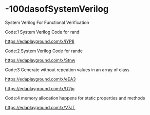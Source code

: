 # -100dasofSystemVerilog
System Verilog For Functional Verification

Code:1 System Verilog Code for rand 

https://edaplayground.com/x/iYP8

Code:2 System Verilog Code for randc

https://edaplayground.com/x/Stnw

Code:3 Generate without repeation values in an array of class

https://edaplayground.com/x/eEA3

https://edaplayground.com/x/U2jg

Code:4 memory allocation happens for static properties and methods

https://edaplayground.com/x/V7JT

